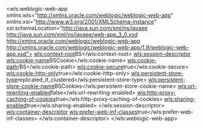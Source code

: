 <?xml version="1.0" encoding="UTF-8"?>
<wls:weblogic-web-app xmlns:wls="http://xmlns.oracle.com/weblogic/weblogic-web-app" xmlns:xsi="http://www.w3.org/2001/XMLSchema-instance" xsi:schemaLocation="http://java.sun.com/xml/ns/javaee http://java.sun.com/xml/ns/javaee/web-app_3_0.xsd http://xmlns.oracle.com/weblogic/weblogic-web-app http://xmlns.oracle.com/weblogic/weblogic-web-app/1.9/weblogic-web-app.xsd">
      <wls:context-root>BS</wls:context-root>
      <wls:session-descriptor>
            <wls:cookie-name>BSCookie</wls:cookie-name>
            <wls:cookie-path>/BS</wls:cookie-path>
            <wls:cookie-secure>true</wls:cookie-secure>
            <wls:cookie-http-only>true</wls:cookie-http-only>
            <wls:persistent-store-type>replicated_if_clustered</wls:persistent-store-type>
            <wls:persistent-store-cookie-name>BSCookies</wls:persistent-store-cookie-name>
            <wls:url-rewriting-enabled>false</wls:url-rewriting-enabled>
            <wls:http-proxy-caching-of-cookies>true</wls:http-proxy-caching-of-cookies>
            <wls:sharing-enabled>true</wls:sharing-enabled>
      </wls:session-descriptor>
      <wls:container-descriptor>
            <wls:prefer-web-inf-classes>true</wls:prefer-web-inf-classes>
      </wls:container-descriptor>
</wls:weblogic-web-app>
